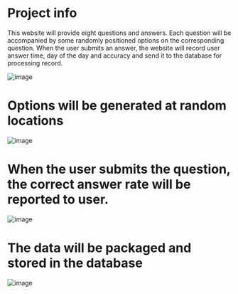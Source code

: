 # Project info

This website will provide eight questions and answers. Each question will be accompanied by some randomly positioned options on the corresponding question. When the user submits an answer, the website will record user answer time, day of the day and accuracy and send it to the database for processing record.

![image](https://github.com/SeaKaByt/Quiz-Website/assets/88830273/28736dc5-17af-4747-b512-e89acd6f6ed5)

# Options will be generated at random locations

![image](https://github.com/SeaKaByt/Quiz-Website/assets/88830273/d11b4211-16e7-4cdd-b492-744ae4b392c7)

# When the user submits the question, the correct answer rate will be reported to user.

![image](https://github.com/SeaKaByt/Quiz-Website/assets/88830273/040d7804-c307-43d1-afb4-ab2af01e911e)

# The data will be packaged and stored in the database

![image](https://github.com/SeaKaByt/Quiz-Website/assets/88830273/58212e6f-32dd-4b3f-8afc-1895cd349ea9)

